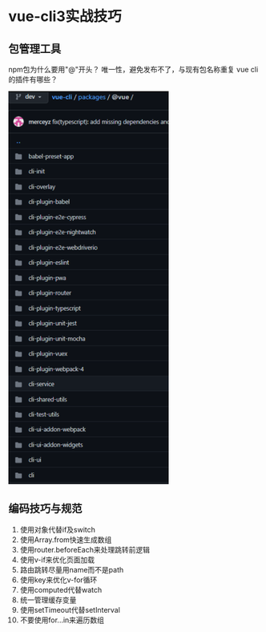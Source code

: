 # vue-cli3实战技巧
## 包管理工具
npm包为什么要用"@"开头？
唯一性，避免发布不了，与现有包名称重复
vue cli 的插件有哪些？

![avatar](./1.png)
## 编码技巧与规范
1. 使用对象代替if及switch
2. 使用Array.from快速生成数组
3. 使用router.beforeEach来处理跳转前逻辑
4. 使用v-if来优化页面加载
5. 路由跳转尽量用name而不是path
6. 使用key来优化v-for循环
7. 使用computed代替watch
8. 统一管理缓存变量
9. 使用setTimeout代替setInterval
10. 不要使用for...in来遍历数组